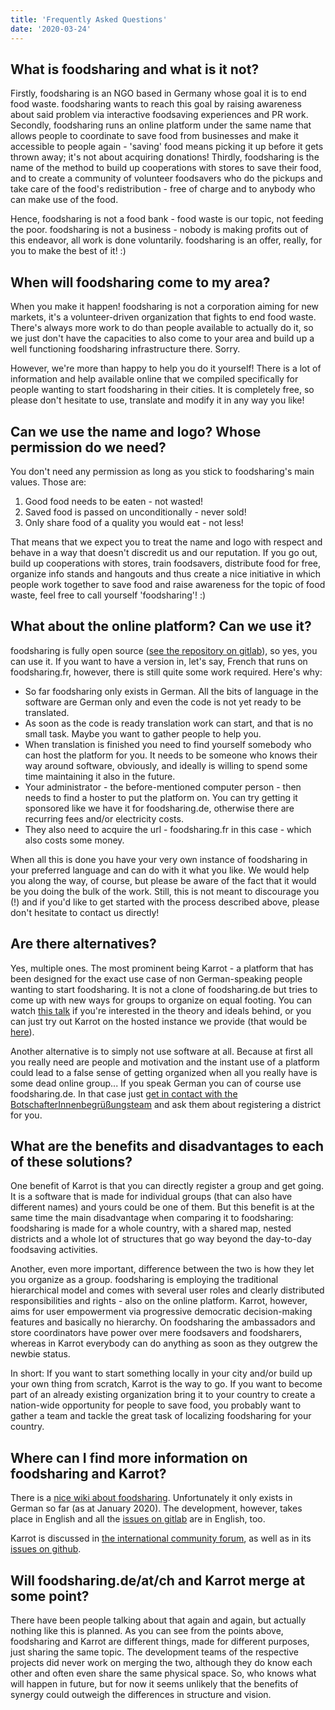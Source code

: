 ```yaml
---
title: 'Frequently Asked Questions'
date: '2020-03-24'
---
```


## What is foodsharing and what is it not?

Firstly, foodsharing is an NGO based in Germany whose goal it is to end food waste. foodsharing wants to reach this goal by raising awareness about said problem via interactive foodsaving experiences and PR work.
Secondly, foodsharing runs an online platform under the same name that allows people to coordinate to save food from businesses and make it accessible to people again - 'saving' food means picking it up before it gets thrown away; it's not about acquiring donations!
Thirdly, foodsharing is the name of the method to build up cooperations with stores to save their food, and to create a community of volunteer foodsavers who do the pickups and take care of the food's redistribution - free of charge and to anybody who can make use of the food.

Hence, foodsharing is not a food bank - food waste is our topic, not feeding the poor.
foodsharing is not a business - nobody is making profits out of this endeavor, all work is done voluntarily.
foodsharing is an offer, really, for you to make the best of it! :)

## When will foodsharing come to my area?

When you make it happen! foodsharing is not a corporation aiming for new markets, it's a volunteer-driven organization that fights to end food waste. There's always more work to do than people available to actually do it, so we just don't have the capacities to also come to your area and build up a well functioning foodsharing infrastructure there. Sorry.

However, we're more than happy to help you do it yourself! There is a lot of information and help available online that we compiled specifically for people wanting to start foodsharing in their cities. It is completely free, so please don't hesitate to use, translate and modify it in any way you like!


## Can we use the name and logo? Whose permission do we need?

You don't need any permission as long as you stick to foodsharing's main values. Those are:
1. Good food needs to be eaten - not wasted!
2. Saved food is passed on unconditionally - never sold!
3. Only share food of a quality you would eat - not less!

That means that we expect you to treat the name and logo with respect and behave in a way that doesn't discredit us and our reputation. If you go out, build up cooperations with stores, train foodsavers, distribute food for free, organize info stands and hangouts and thus create a nice initiative in which people work together to save food and raise awareness for the topic of food waste, feel free to call yourself 'foodsharing'! :)


## What about the online platform? Can we use it?

foodsharing is fully open source ([see the repository on gitlab](https://gitlab.com/foodsharing-dev/foodsharing/)), so yes, you can use it. If you want to have a version in, let's say, French that runs on foodsharing.fr, however, there is still quite some work required. Here's why:
- So far foodsharing only exists in German. All the bits of language in the software are German only and even the code is not yet ready to be translated.
- As soon as the code is ready translation work can start, and that is no small task. Maybe you want to gather people to help you.
- When translation is finished you need to find yourself somebody who can host the platform for you. It needs to be someone who knows their way around software, obviously, and ideally is willing to spend some time maintaining it also in the future.
- Your administrator - the before-mentioned computer person - then needs to find a hoster to put the platform on. You can try getting it sponsored like we have it for foodsharing.de, otherwise there are recurring fees and/or electricity costs.
- They also need to acquire the url - foodsharing.fr in this case - which also costs some money.

When all this is done you have your very own instance of foodsharing in your preferred language and can do with it what you like. We would help you along the way, of course, but please be aware of the fact that it would be you doing the bulk of the work. Still, this is not meant to discourage you (!) and if you'd like to get started with the process described above, please don't hesitate to contact us directly!


## Are there alternatives?

Yes, multiple ones. The most prominent being Karrot - a platform that has been designed for the exact use case of non German-speaking people wanting to start foodsharing. It is not a clone of foodsharing.de but tries to come up with new ways for groups to organize on equal footing. You can watch [this talk](https://foodsaving.today/en/blog/2019/01/01/35c3-talk) if you're interested in the theory and ideals behind, or you can just try out Karrot on the hosted instance we provide (that would be [here](https://karrot.world)).

Another alternative is to simply not use software at all. Because at first all you really need are people and motivation and the instant use of a platform could lead to a false sense of getting organized when all you really have is some dead online group...
If you speak German you can of course use foodsharing.de. In that case just [get in contact with the BotschafterInnenbegrüßungsteam](https://wiki.foodsharing.de/Bezirk_gr%C3%BCnden_oder_reaktivieren) and ask them about registering a district for you.


## What are the benefits and disadvantages to each of these solutions?

One benefit of Karrot is that you can directly register a group and get going. It is a software that is made for individual groups (that can also have different names) and yours could be one of them. But this benefit is at the same time the main disadvantage when comparing it to foodsharing: foodsharing is made for a whole country, with a shared map, nested districts and a whole lot of structures that go way beyond the day-to-day foodsaving activities.

Another, even more important, difference between the two is how they let you organize as a group. foodsharing is employing the traditional hierarchical model and comes with several user roles and clearly distributed responsibilities and rights - also on the online platform. Karrot, however, aims for user empowerment via progressive democratic decision-making features and basically no hierarchy. On foodsharing the ambassadors and store coordinators have power over mere foodsavers and foodsharers, whereas in Karrot everybody can do anything as soon as they outgrew the newbie status.

In short: If you want to start something locally in your city and/or build up your own thing from scratch, Karrot is the way to go. If you want to become part of an already existing organization bring it to your country to create a nation-wide opportunity for people to save food, you probably want to gather a team and tackle the great task of localizing foodsharing for your country.

## Where can I find more information on foodsharing and Karrot?

There is a [nice wiki about foodsharing](https://wiki.foodsharing.de). Unfortunately it only exists in German so far (as at January 2020). The development, however, takes place in English and all the [issues on gitlab](https://gitlab.com/foodsharing-dev/foodsharing/issues) are in English, too.

Karrot is discussed in [the international community forum](https://community.foodsaving.world/c/karrot), as well as in its [issues on github](https://github.com/yunity/karrot-frontend/issues).

## Will foodsharing.de/at/ch and Karrot merge at some point?

There have been people talking about that again and again, but actually nothing like this is planned. As you can see from the points above, foodsharing and Karrot are different things, made for different purposes, just sharing the same topic. The development teams of the respective projects did never work on merging the two, although they do know each other and often even share the same physical space. So, who knows what will happen in future, but for now it seems unlikely that the benefits of synergy could outweigh the differences in structure and vision.
